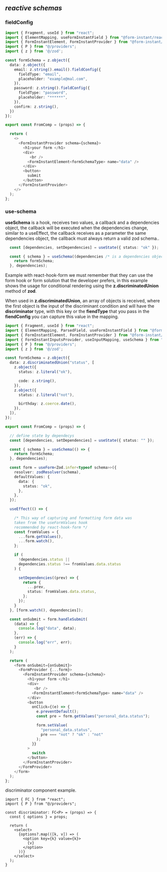 ## **_reactive schemas_**

### **fieldConfig**

```typescript
import { Fragment, useId } from "react";
import { ElementMapping, useFormInstantField } from "@form-instant/react-input-mapping";
import { FormInstantElement, FormInstantProvider } from "@form-instant/react-resolver-zod";
import { P } from "@/providers";
import { z } from '@/zod';

const formSchema = z.object({
  data: z.object({
    email: z.string().email().fieldConfig({
      fieldType: "email",
      placeholder: "example@mal.com",
    }),
    password: z.string().fieldConfig({
      fieldType: "password",
      placeholder: "******",
    }),
    confirm: z.string(),
  })
});

export const FromComp = (props) => {

  return (
    <>
      <FormInstantProvider schema={schema}>
        <h1>your form </h1>
        <div>
           <br />
          <FormInstantElement<formSchemaType> name="data" />
        </div>
        <button>
          submit
        </button>
      </FormInstantProvider>
    </>
  );
};
```

### **use-schema**

**useSchema** is a hook, receives two values, a callback and a dependencies object, the callback will be executed when the dependencies change, similar to a useEffect, the callback receives as a parameter the same dependencies object, the callback must always return a valid zod schema..

```typescript
  const [dependencies, setDependencies] = useState({ status: "ok" });

  const { schema } = useSchema((dependencies /* is a dependencies object */) => {
    return formSchema;
  }, dependencies);
```

Example with react-hook-form we must remember that they can use the form hook or form solution that the developer prefers, in this example shows the usage for conditional rendering using the **z.discriminatedUnion** method of **zod**.

When used in **z.discriminatedUnion**, an array of objects is received, where the first object is the input of the discriminant condition and will have the **discriminator** type, with this key or the **fiendType** that you pass in the **fiendConfig** you can capture this value in the mapping.

```typescript
import { Fragment, useId } from "react";
import { ElementMapping, ParsedField, useFormInstantField } from "@form-instant/react-input-mapping";
import { FormInstantElement, FormInstantProvider } from "@form-instant/react-resolver-zod";
import { FormInstantInputsProvider, useInputMapping, useSchema } from "@/resolver";
import { P } from "@/providers";
import { z } from '@/zod';

const formSchema = z.object({
  data: z.discriminatedUnion("status", [
    z.object({
      status: z.literal("ok"),

      code: z.string(),
    }),
    z.object({
      status: z.literal("not"),

      birthday: z.coerce.date(),
    }),
  ]),
});

export const FromComp = (props) => {

  // define state by dependecys
  const [dependencies, setDependencies] = useState({ status: "" });

  const { schema } = useSchema(() => {
    return formSchema;
  }, dependencies);

  const form = useForm<Zod.infer<typeof schema>>({
    resolver: zodResolver(schema),
    defaultValues: {
      data: {
        status: "ok",
      },
    },
  });

  useEffect(() => {

    /* This way of capturing and formatting form data was
    taken from the useFormValues ​​hook
    recommended by react-hook-form */
    const fromValues = {
      ...form.getValues(),
      ...form.watch(),
    };

    if (
      !dependencies.status ||
      dependencies.status !== fromValues.data.status
    ) {

      setDependencies((prev) => {
        return {
          ...prev,
          status: fromValues.data.status,
        };
      });
    }
  }, [form.watch(), dependencies]);

  const onSubmit = form.handleSubmit(
    (data) => {
      console.log("data", data);
    },
    (err) => {
      console.log("err", err);
    }
  );

  return (
    <form onSubmit={onSubmit}>
      <FormProvider {...form}>
        <FormInstantProvider schema={schema}>
          <h1>your form </h1>
          <div>
             <br />
            <FormInstantElement<formSchemaType> name="data" />
          </div>
          <button
            onClick={(e) => {
              e.preventDefault();
              const pre = form.getValues("personal_data.status");

              form.setValue(
                "personal_data.status",
                pre === "not" ? "ok" : "not"
              );
            }}
          >
            switch
          </button>
        </FormInstantProvider>
      </FormProvider>
    </form>
  );
};
```

discriminator component example.

```tsx
import { FC } from "react";
import { P } from "@/providers";

const discriminator: FC<P> = (props) => {
  const { options } = props;

  return (
    <select>
      {options?.map(([k, v]) => (
        <option key={k} value={k}>
          {v}
        </option>
      ))}
    </select>
  );
}
```
